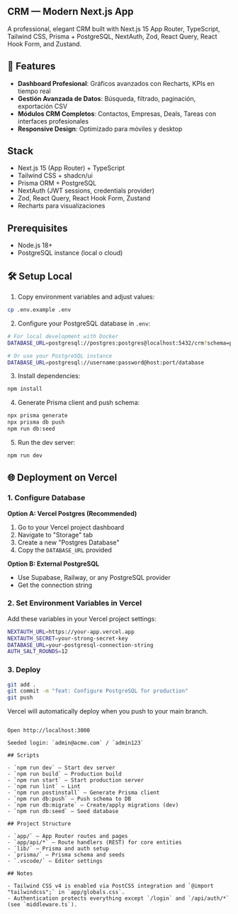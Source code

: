 ## CRM — Modern Next.js App

A professional, elegant CRM built with Next.js 15 App Router, TypeScript, Tailwind CSS, Prisma + PostgreSQL, NextAuth, Zod, React Query, React Hook Form, and Zustand.

## 🚀 Features

- **Dashboard Profesional**: Gráficos avanzados con Recharts, KPIs en tiempo real
- **Gestión Avanzada de Datos**: Búsqueda, filtrado, paginación, exportación CSV
- **Módulos CRM Completos**: Contactos, Empresas, Deals, Tareas con interfaces profesionales
- **Responsive Design**: Optimizado para móviles y desktop

## Stack

- Next.js 15 (App Router) + TypeScript
- Tailwind CSS + shadcn/ui
- Prisma ORM + PostgreSQL
- NextAuth (JWT sessions, credentials provider)
- Zod, React Query, React Hook Form, Zustand
- Recharts para visualizaciones

## Prerequisites

- Node.js 18+
- PostgreSQL instance (local o cloud)

## 🛠️ Setup Local

1. Copy environment variables and adjust values:

```bash
cp .env.example .env
```

2. Configure your PostgreSQL database in `.env`:

```bash
# For local development with Docker
DATABASE_URL=postgresql://postgres:postgres@localhost:5432/crm?schema=public

# Or use your PostgreSQL instance
DATABASE_URL=postgresql://username:password@host:port/database
```

3. Install dependencies:

```bash
npm install
```

4. Generate Prisma client and push schema:

```bash
npx prisma generate
npx prisma db push
npm run db:seed
```

5. Run the dev server:

```bash
npm run dev
```

## 🌐 Deployment on Vercel

### 1. Configure Database

**Option A: Vercel Postgres (Recommended)**

1. Go to your Vercel project dashboard
2. Navigate to "Storage" tab
3. Create a new "Postgres Database"
4. Copy the `DATABASE_URL` provided

**Option B: External PostgreSQL**

- Use Supabase, Railway, or any PostgreSQL provider
- Get the connection string

### 2. Set Environment Variables in Vercel

Add these variables in your Vercel project settings:

```bash
NEXTAUTH_URL=https://your-app.vercel.app
NEXTAUTH_SECRET=your-strong-secret-key
DATABASE_URL=your-postgresql-connection-string
AUTH_SALT_ROUNDS=12
```

### 3. Deploy

```bash
git add .
git commit -m "feat: Configure PostgreSQL for production"
git push
```

Vercel will automatically deploy when you push to your main branch.

```

Open http://localhost:3000

Seeded login: `admin@acme.com` / `admin123`

## Scripts

- `npm run dev` — Start dev server
- `npm run build` — Production build
- `npm run start` — Start production server
- `npm run lint` — Lint
- `npm run postinstall` — Generate Prisma client
- `npm run db:push` — Push schema to DB
- `npm run db:migrate` — Create/apply migrations (dev)
- `npm run db:seed` — Seed database

## Project Structure

- `app/` — App Router routes and pages
- `app/api/*` — Route handlers (REST) for core entities
- `lib/` — Prisma and auth setup
- `prisma/` — Prisma schema and seeds
- `.vscode/` — Editor settings

## Notes

- Tailwind CSS v4 is enabled via PostCSS integration and `@import "tailwindcss";` in `app/globals.css`.
- Authentication protects everything except `/login` and `/api/auth/*` (see `middleware.ts`).
```
